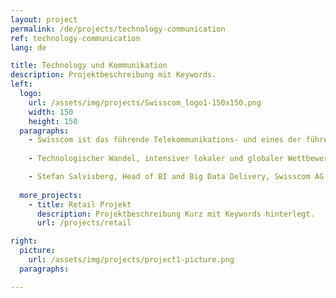 ```yaml
---
layout: project
permalink: /de/projects/technology-communication
ref: technology-communication
lang: de

title: Technology und Kommunikation
description: Projektbeschreibung mit Keywords.
left:
  logo:
    url: /assets/img/projects/Swisscom_logo1-150x150.png
    width: 150
    height: 150
  paragraphs:
    - Swisscom ist das führende Telekommunikations- und eines der führenden IT-Unternehmen der Schweiz . Die Swisscom ist für viele Schweizer Kunden der vertrauenswürdige Begleiter in der digitalen Welt. Ziel von Swisscom ist es, Kunden mit dem besten Netz, ausgezeichneten Angeboten und hervorragendem Service zu begeistern. 
 
    - Technologischer Wandel, intensiver lokaler und globaler Wettbewerb und die sich verändernden Kundenbedürfnisse führen dazu, dass die Preise und Volumen im klassischen Geschäftsmodell mit nutzungsabhängigen Angeboten kontinuierlich erodieren. Mit einer langfristigen Strategie will Swisscom den Umsatz- und Ergebnisrückgang kompensieren, um die Finanzkraft für die hohen Investitionen in neue Technologien zu bewahren. Zu dieser Strategie zählt auch der Einsatz neuer und innovativen Technologien wie Big Data und NoSQL Informationssysteme. Scigility AG unterstützt das Big Data Delivery Team beim Aufbau von Komponenten wie das Sourcing von Daten in den Data Lake, ein generisches (ELT) Transformationswerkzeug auf Hadoop und Kafka, die Integration von Daten aus dem Data Lake in das Data Warehouse und einem globalen Delivery Framework für Big Data, welches auf agilen Continuous Integration Grundsätzen basiert. 

    - Stefan Salvisberg, Head of BI and Big Data Delivery, Swisscom AG
 
  more_projects:
    - title: Retail Projekt
      description: Projektbeschreibung Kurz mit Keywords hinterlegt.
      url: /projects/retail

right:
  picture:
    url: /assets/img/projects/project1-picture.png
  paragraphs:

---
```

